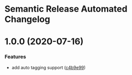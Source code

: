 # Semantic Release Automated Changelog

# 1.0.0 (2020-07-16)


### Features

* add auto tagging support ([c4b9e99](https://github.com/AlaskaAirlines/AuroSvelteDemo/commit/c4b9e99005f49b0c5788c54f576e984bc170d7c0))
